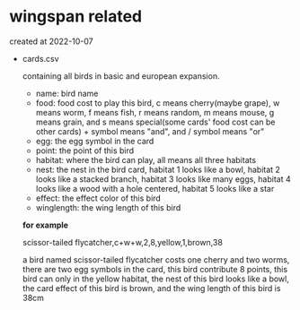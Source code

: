 # wingspan related

created at 2022-10-07

+ cards.csv

    containing all birds in basic and european expansion.

    + name:  bird name
    + food: food cost to play this bird, c means cherry(maybe grape), w means worm, f means fish, r means random, m means mouse, g means grain, and s means special(some cards' food cost can be other cards) + symbol means "and", and / symbol means "or"
    + egg: the egg symbol in the card
    + point: the point of this bird
    + habitat: where the bird can play, all means all three habitats
    + nest: the nest in the bird card, habitat 1 looks like a bowl, habitat 2 looks like a stacked branch, habitat 3 looks like many eggs, habitat 4 looks like a wood with a hole centered, habitat 5 looks like a star
    + effect: the effect color of this bird
    + winglength: the wing length of this bird

    **for example**

    scissor-tailed flycatcher,c+w+w,2,8,yellow,1,brown,38

    a bird named scissor-tailed flycatcher costs one cherry and two worms, there are two egg symbols in the card, this bird contribute 8 points, this bird can only in the yellow habitat, the nest of this bird looks like a bowl, the card effect of this bird is brown, and the wing length of this bird is 38cm


